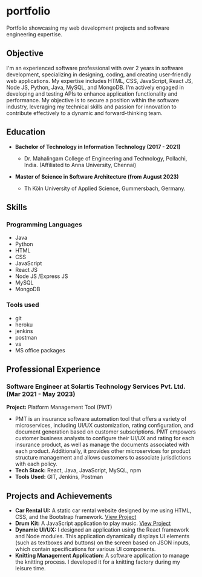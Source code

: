 # portfolio
Portfolio showcasing my web development projects and software engineering expertise.

## Objective
I'm an experienced software professional with over 2 years in software development, specializing in designing, coding, and creating user-friendly web applications. My expertise includes HTML, CSS, JavaScript, React JS, Node JS, Python, Java, MySQL, and MongoDB. I'm actively engaged in developing and testing APIs to enhance application functionality and performance. My objective is to secure a position within the software industry, leveraging my technical skills and passion for innovation to contribute effectively to a dynamic and forward-thinking team.

## Education
- **Bachelor of Technology in Information Technology (2017 - 2021)**
  - Dr. Mahalingam College of Engineering and Technology, Pollachi, India. (Affiliated to Anna University, Chennai)
  
- **Master of Science in Software Architecture (from August 2023)**
  - Th Köln University of Applied Science, Gummersbach, Germany.

## Skills
### Programming Languages
- Java
- Python
- HTML
- CSS
- JavaScript
- React JS
- Node JS /Express JS
- MySQL
- MongoDB

### Tools used
- git
- heroku
- jenkins
- postman
- vs
- MS office packages

## Professional Experience
### Software Engineer at Solartis Technology Services Pvt. Ltd. (Mar 2021 - May 2023)

  **Project:** Platform Management Tool (PMT)
- PMT is an insurance software automation tool that offers a variety of microservices, including UI/UX customization, rating configuration, and document generation based on customer subscriptions. PMT empowers customer business analysts to configure their UI/UX and rating for each insurance product, as well as manage the documents associated with each product. Additionally, it provides other microservices for product structure management and allows customers to associate jurisdictions with each policy.
- **Tech Stack:** React, Java, JavaScript, MySQL, npm
- **Tools Used:** GIT, Jenkins, Postman

## Projects and Achievements
- **Car Rental UI:** A static car rental website designed by me using HTML, CSS, and the Bootstrap framework. [View Project](https://yourprojectlink)
- **Drum Kit:** A JavaScript application to play music. [View Project](https://yourprojectlink)
- **Dynamic UI/UX:** I designed an application using the React framework and Node modules. This application dynamically displays UI elements (such as textboxes and buttons) on the screen based on JSON inputs, which contain specifications for various UI components.
- **Knitting Management Application:** A software application to manage the knitting process. I developed it for a knitting factory during my leisure time.

